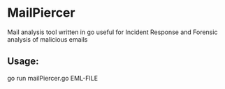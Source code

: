 # MailPiercer
Mail analysis tool written in go useful for Incident Response and Forensic analysis of malicious emails

Usage: 
------------------------------------------

go run mailPiercer.go EML-FILE
